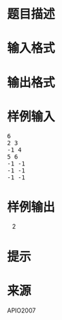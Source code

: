 

# 题目描述



# 输入格式



# 输出格式



# 样例输入


<pre>6
2 3
-1 4
5 6
-1 -1
-1 -1
-1 -1
</pre>

# 样例输出


   2

# 提示



# 来源


<p>
APIO2007
</p>
